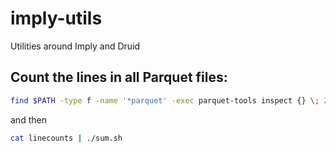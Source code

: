 # imply-utils
Utilities around Imply and Druid

## Count the lines in all Parquet files:

```bash
find $PATH -type f -name '*parquet' -exec parquet-tools inspect {} \; 2>/dev/null | perl -ne '/num_rows: (\d+)/ && print "$1 "' >linecounts
```

and then

```bash
cat linecounts | ./sum.sh
```
